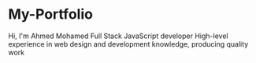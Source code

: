 # My-Portfolio
Hi, I'm Ahmed Mohamed Full Stack JavaScript developer High-level experience in web design and development knowledge, producing quality work
